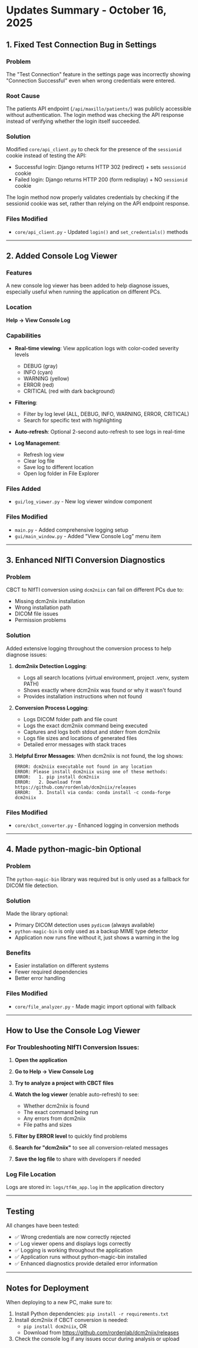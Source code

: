 # Updates Summary - October 16, 2025

## 1. Fixed Test Connection Bug in Settings

### Problem
The "Test Connection" feature in the settings page was incorrectly showing "Connection Successful" even when wrong credentials were entered.

### Root Cause
The patients API endpoint (`/api/maxillo/patients/`) was publicly accessible without authentication. The login method was checking the API response instead of verifying whether the login itself succeeded.

### Solution
Modified `core/api_client.py` to check for the presence of the `sessionid` cookie instead of testing the API:
- Successful login: Django returns HTTP 302 (redirect) + sets `sessionid` cookie
- Failed login: Django returns HTTP 200 (form redisplay) + NO `sessionid` cookie

The login method now properly validates credentials by checking if the sessionid cookie was set, rather than relying on the API endpoint response.

### Files Modified
- `core/api_client.py` - Updated `login()` and `set_credentials()` methods

---

## 2. Added Console Log Viewer

### Features
A new console log viewer has been added to help diagnose issues, especially useful when running the application on different PCs.

### Location
**Help → View Console Log**

### Capabilities
- **Real-time viewing**: View application logs with color-coded severity levels
  - DEBUG (gray)
  - INFO (cyan)
  - WARNING (yellow)
  - ERROR (red)
  - CRITICAL (red with dark background)

- **Filtering**:
  - Filter by log level (ALL, DEBUG, INFO, WARNING, ERROR, CRITICAL)
  - Search for specific text with highlighting
  
- **Auto-refresh**: Optional 2-second auto-refresh to see logs in real-time

- **Log Management**:
  - Refresh log view
  - Clear log file
  - Save log to different location
  - Open log folder in File Explorer

### Files Added
- `gui/log_viewer.py` - New log viewer window component

### Files Modified
- `main.py` - Added comprehensive logging setup
- `gui/main_window.py` - Added "View Console Log" menu item

---

## 3. Enhanced NIfTI Conversion Diagnostics

### Problem
CBCT to NIfTI conversion using `dcm2niix` can fail on different PCs due to:
- Missing dcm2niix installation
- Wrong installation path
- DICOM file issues
- Permission problems

### Solution
Added extensive logging throughout the conversion process to help diagnose issues:

1. **dcm2niix Detection Logging**:
   - Logs all search locations (virtual environment, project .venv, system PATH)
   - Shows exactly where dcm2niix was found or why it wasn't found
   - Provides installation instructions when not found

2. **Conversion Process Logging**:
   - Logs DICOM folder path and file count
   - Logs the exact dcm2niix command being executed
   - Captures and logs both stdout and stderr from dcm2niix
   - Logs file sizes and locations of generated files
   - Detailed error messages with stack traces

3. **Helpful Error Messages**:
   When dcm2niix is not found, the log shows:
   ```
   ERROR: dcm2niix executable not found in any location
   ERROR: Please install dcm2niix using one of these methods:
   ERROR:   1. pip install dcm2niix
   ERROR:   2. Download from https://github.com/rordenlab/dcm2niix/releases
   ERROR:   3. Install via conda: conda install -c conda-forge dcm2niix
   ```

### Files Modified
- `core/cbct_converter.py` - Enhanced logging in conversion methods

---

## 4. Made python-magic-bin Optional

### Problem
The `python-magic-bin` library was required but is only used as a fallback for DICOM file detection.

### Solution
Made the library optional:
- Primary DICOM detection uses `pydicom` (always available)
- `python-magic-bin` is only used as a backup MIME type detector
- Application now runs fine without it, just shows a warning in the log

### Benefits
- Easier installation on different systems
- Fewer required dependencies
- Better error handling

### Files Modified
- `core/file_analyzer.py` - Made magic import optional with fallback

---

## How to Use the Console Log Viewer

### For Troubleshooting NIfTI Conversion Issues:

1. **Open the application**
2. **Go to Help → View Console Log**
3. **Try to analyze a project with CBCT files**
4. **Watch the log viewer** (enable auto-refresh) to see:
   - Whether dcm2niix is found
   - The exact command being run
   - Any errors from dcm2niix
   - File paths and sizes

5. **Filter by ERROR level** to quickly find problems
6. **Search for "dcm2niix"** to see all conversion-related messages
7. **Save the log file** to share with developers if needed

### Log File Location
Logs are stored in: `logs/tf4m_app.log` in the application directory

---

## Testing

All changes have been tested:
- ✅ Wrong credentials are now correctly rejected
- ✅ Log viewer opens and displays logs correctly
- ✅ Logging is working throughout the application
- ✅ Application runs without python-magic-bin installed
- ✅ Enhanced diagnostics provide detailed error information

---

## Notes for Deployment

When deploying to a new PC, make sure to:
1. Install Python dependencies: `pip install -r requirements.txt`
2. Install dcm2niix if CBCT conversion is needed:
   - `pip install dcm2niix`, OR
   - Download from https://github.com/rordenlab/dcm2niix/releases
3. Check the console log if any issues occur during analysis or upload
